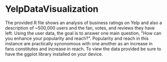 # YelpDataVisualization
The provided R file shows an analysis of business ratings on Yelp and also a description of ~500,000 users and the fan, votes, and reviews they have left. Using the user data, the goal is to answer one main question, "How can you enhance your popularity and reach?". Popularity and reach in this instance are practically synonomous with one another as an increase in fans constitutes and increase in reach. To view the data provided be sure to have the ggplot library installed on your device.
